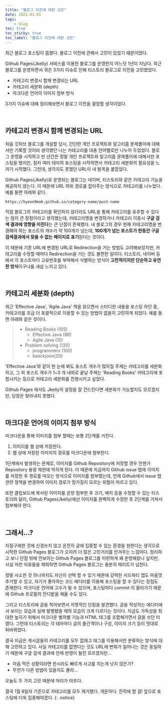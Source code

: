 ```yaml
---
title: "블로그 이전에 대한 고민"
date: 2021-01-01
tags:
    - blog
toc: true
toc_sticky: true
toc_label: "블로그 이전에 대한 고민"
---
```


최근 블로그 포스팅이 뜸했다. 블로그 이전에 관해서 고민이 있었기 떄문이었다.  
  
Github Pages(Jkelly) 서비스를 이용한 블로그를 운영한지 어느덧 1년이 지났다. 
최근 블로그를 운영하면서 겪은 3가지 이슈로 인해 티스토리 블로그로 이전을 고민했었다.

- 카테고리 변경시 함께 변경되는 URL
- 카테고리 세분화 (depth)
- 마크다운 언어의 이미지 첨부 방식

3가지 이슈에 대해 정리해보면서 블로그 이전을 결정할 생각이었다.

<br>

## 카테고리 변경시 함께 변경되는 URL
처음 깃허브 블로그를 개설할 당시, 간단한 개인 프로젝트와 알고리즘 문제풀이에 대해서만 기록할 것이라 생각했던 나는 카테고리를 대충 언어별로만 나누어 두었었다. 
블로그 운영을 시작하고 반 년간은 정말 개인 프로젝트와 알고리즘 문제풀이에 대해서만 포스팅을 했지만, 
점차 여러 테마의 포스팅을 시작하면서 카테고리 세분화의 필요성을 느끼기 시작했다. 그런데, 생각지도 못했던 URL이 내 발목을 붙잡았다.  
  
Github Pages(Jkelly)로 운영되는 블로그는 네이버, 티스토리와 같은 카테고리 기능을 제공하지 않는다. 이 때문에 URL 하위 경로를 잡아주는 방식으로 카테고리를 나누었다. 예를 들면 아래와 같다.

```
https://hyeon9mak.github.io/category-name/post-name
```

직접 블로그의 카테고리를 확인하지 않더라도 URL을 통해 카테고리를 유추할 수 있다는 점이 큰 장점이라고 생각했는데, 카테고리명을 변경하거나 카테고리 이동시 **구글 검색 결과에 영향을 미친다**는 큰 단점이 존재했다. 내 블로그의 경우 현재 카테고리명을 변경해야 하는 포스트의 개수가 약 100개가 넘는데, **100개가 넘는 포스트가 한동안 구글 검색결과에서 찾을 수 없는 페이지로 표기**된다는 것이다.  
  
이 때문에 기존 URL에 변경된 URL로 Redirection을 거는 방법도 고려해보았지만, 카테고리를 수정할 때마다 Redirection을 거는 것도 불편한 일이다. 
티스토리, 네이버 등에서 각 포스트마다 고유번호를 부여해서 식별하는 방식이 **고전적이지만 단순하고 유연한 방식**이구나를 새삼 느끼고 있다.

<br>

## 카테고리 세분화 (depth)
최근 'Effective Java', 'Agile Java' 책을 읽으면서 스터디한 내용을 포스팅 하던 중, 카테고리를 조금 더 포괄적으로 이용할 수 있는 방법이 없을지 고민하게 되었다. 예를 들면 아래와 같은 것이다.

> - Reading Books (105)  
>   - Effective Java (88)  
>   - Agile Java (10)  
> - Problem solving (120)  
>   - programmers (100)  
>   - baeckjoon(20)

'Effective Java'와 같이 한 눈에 봐도 포스트 개수가 많아질 주제는 카테고리를 세분화 하고, 
그 외 포스트 개수가 1~3 개 내외로 끝날 주제는 'Reading Books' 카테고리에 포함시키는 등으로 카테고리 세분화를 진행시키고 싶었다.  
  
Github Pages 에서도 Jkelly의 설정을 잘 건드린다면 세분화가 가능할지도 모르겠지만, 당장은 찾아내지 못했다.

<br>

## 마크다운 언어의 이미지 첨부 방식
마크다운을 통해 이미지를 첨부 할때는 보통 2단계를 거친다.

1.  이미지를 웹 상에 저장한다.
2.  웹 상에 저장된 이미지의 경로를 마크다운에 첨부한다.

1단계에서 발생하는 문제로, 이미지를 Github Repository에 저장할 경우 언젠가 Repository 용량 제한에 막히게 된다. 
이 때문에 지금까지 Github issue 탭에 이미지를 저장한 후 경로를 따오는 방식으로 이미지를 첨부했는데, 
언제 Github에서 issue 탭 관련 정책을 변경하여 이미지 경로가 망가질지 모르는 위험이 따르고 있다.  
  
또한 클립보드에 복사된 이미지를 곧장 첨부한 후 크기, 배치 등을 수정할 수 있는 티스토리와 달리, Github Pages(Jkelly)에선 이미지를 완벽하게 수정한 후 2단계를 거쳐서 첨부해야 한다.

<br>

## 그래서...?
자질구레한 것에 신경쓰지 않고 온전히 글에 집중할 수 있는 환경을 원한다는 생각으로 시작한 Github Pages 블로그가 오히려 더 많은 고민거리를 안겨주는 느낌이다. 
정리하고 보니 단점 밖에 안보이는 Github Pages 블로그를 미련하게 왜 운영해왔나 싶지만, 사실 저런 이유들을 제외하면 Github Pages 블로그는 충분히 메리트가 넘친다.  
  
정말 사소한 것 하나까지도 자신이 선택 할 수 있기 때문에 강력한 서드파티 앱도 마음껏 추가할 수 있고, 
자기가 좋아하는 코드 에디터를 이용해 포스팅을 할 수 있다는 장점도 존재한다. 
마크다운 언어에 고수가 될 수 있으며, 포스팅마다 commit 이 올라가기 때문에 Github 프로필의 잔디밭을 채울 수도 있다.  
  
그리고 티스토리에 글을 적어보면서 치명적인 단점을 발견했다. 글을 작성하는 에디터에서 보이는 모습과 실제 발행됐을 때의 모습이 크게 다르다는 것이다. 
지금도 가독성을 최대한 높히기 위해서 마크다운 별의별 기능과 HTML 태그를 조합해가면서 글을 쓰던 터였다. 
그런데 티스토리는 각 테마마다 글의 줄간격이나 구성, 이미지 크기 등이 멋대로 뒤바뀌었다.  
  
결국 지금은 게시글들의 카테고리를 모두 없애고 태그를 이용해서만 분류하는 방식에 대해 고민하고 있다. 
사실 카테고리를 없앤다는 것도 URL에 변화가 일어나는 것은 동일하기 때문에 구글 검색 결과에 언제 반영이 될진 모르겠지만...  
  
- 마음 먹은 상황이라면 한시라도 빠르게 사고를 치는게 낫지 않은가?
- 무언가 다른 방법이 있을지도 몰라...

오늘도 두 가지 고민 때문에 머리가 아프다.

결국 1월 8일자 기준으로 카테고리를 모두 제거했다. 개운하다. 진작에 할 걸! 
앞으로 포스팅에 더욱 집중해야겠다.
{: .notice}